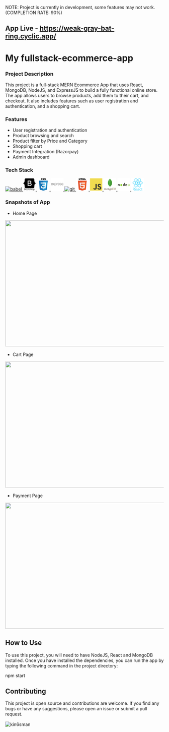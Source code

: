  NOTE: Project is currently in development, some features may not work. (COMPLETION RATE: 90%)
## App Live - https://weak-gray-bat-ring.cyclic.app/
# My fullstack-ecommerce-app

### Project Description

This project is a full-stack MERN Ecommerce App that uses React, MongoDB, NodeJS, and ExpressJS to build a fully functional online store. The app allows users to browse products, add them to their cart, and checkout. It also includes features such as user registration and authentication, and a shopping cart.

### Features

* User registration and authentication
* Product browsing and search
* Product filter by Price and Category
* Shopping cart
* Payment Integration (Razorpay)
* Admin dashboard


<h3 align="left">Tech Stack</h3>
<p align="left"> <a href="https://babeljs.io/" target="_blank" rel="noreferrer"> <img src="https://www.vectorlogo.zone/logos/babeljs/babeljs-icon.svg" alt="babel" width="40" height="40"/> </a> <a href="https://getbootstrap.com" target="_blank" rel="noreferrer"> <img src="https://raw.githubusercontent.com/devicons/devicon/master/icons/bootstrap/bootstrap-plain-wordmark.svg" alt="bootstrap" width="40" height="40"/> </a> <a href="https://www.w3schools.com/css/" target="_blank" rel="noreferrer"> <img src="https://raw.githubusercontent.com/devicons/devicon/master/icons/css3/css3-original-wordmark.svg" alt="css3" width="40" height="40"/> </a> <a href="https://expressjs.com" target="_blank" rel="noreferrer"> <img src="https://raw.githubusercontent.com/devicons/devicon/master/icons/express/express-original-wordmark.svg" alt="express" width="40" height="40"/> </a> <a href="https://git-scm.com/" target="_blank" rel="noreferrer"> <img src="https://www.vectorlogo.zone/logos/git-scm/git-scm-icon.svg" alt="git" width="40" height="40"/> </a> <a href="https://www.w3.org/html/" target="_blank" rel="noreferrer"> <img src="https://raw.githubusercontent.com/devicons/devicon/master/icons/html5/html5-original-wordmark.svg" alt="html5" width="40" height="40"/> </a> <a href="https://developer.mozilla.org/en-US/docs/Web/JavaScript" target="_blank" rel="noreferrer"> <img src="https://raw.githubusercontent.com/devicons/devicon/master/icons/javascript/javascript-original.svg" alt="javascript" width="40" height="40"/> </a> <a href="https://www.mongodb.com/" target="_blank" rel="noreferrer"> <img src="https://raw.githubusercontent.com/devicons/devicon/master/icons/mongodb/mongodb-original-wordmark.svg" alt="mongodb" width="40" height="40"/> </a> <a href="https://nodejs.org" target="_blank" rel="noreferrer"> <img src="https://raw.githubusercontent.com/devicons/devicon/master/icons/nodejs/nodejs-original-wordmark.svg" alt="nodejs" width="40" </a> <a href="https://reactjs.org/" target="_blank" rel="noreferrer"> <img src="https://raw.githubusercontent.com/devicons/devicon/master/icons/react/react-original-wordmark.svg" alt="react" width="40" height="40"/> </a> </p>


### Snapshots of App

* Home Page
<img src="https://github.com/kin6sman/fullstack-ecommerce-app/assets/88446494/6322c5cb-c832-4646-b0e3-5fe142f78a7c" height="400px" width="600px">

* Cart Page
<img src="https://github.com/kin6sman/fullstack-ecommerce-app/assets/88446494/9fc520b9-cba5-46a1-a8d9-8cd088f45783" height="400px" width="600px">

* Payment Page
<img src="https://github.com/kin6sman/fullstack-ecommerce-app/assets/88446494/fb7d31f7-ac31-4e6d-90f1-d35011980e93" height="400px" width="600px">

## How to Use

To use this project, you will need to have NodeJS, React and MongoDB installed. Once you have installed the dependencies, you can run the app by typing the following command in the project directory:

npm start

## Contributing

This project is open source and contributions are welcome. If you find any bugs or have any suggestions, please open an issue or submit a pull request.


<p><img align="center" src="https://github-readme-stats.vercel.app/api/top-langs?username=kin6sman&show_icons=true&locale=en&layout=compact" alt="kin6sman" /></p>
